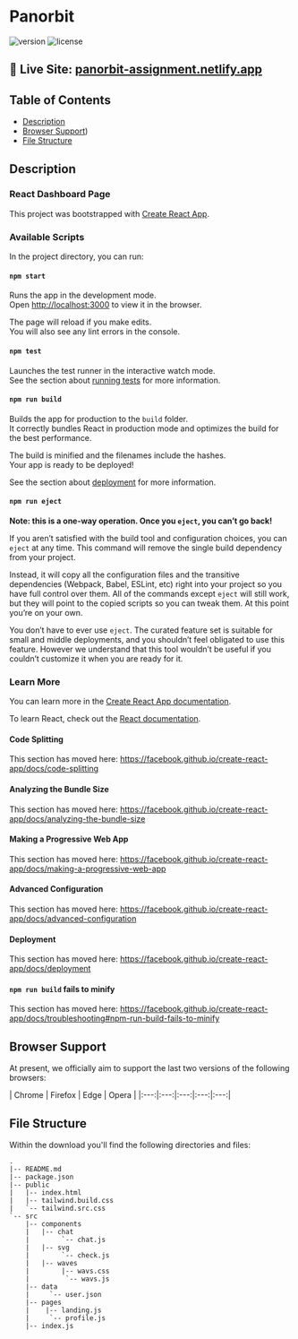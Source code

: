 # Panorbit

![version](https://img.shields.io/badge/version-1.0.0-blue.svg) ![license](https://img.shields.io/badge/license-MIT-blue.svg)</a>

## 🎏 Live Site: [panorbit-assignment.netlify.app](https://panorbit-assignment.netlify.app/)

## Table of Contents

* [Description](#description)
* [Browser Support](#browser-support))
* [File Structure](#file-structure)


## Description

### React Dashboard Page

This project was bootstrapped with [Create React App](https://github.com/facebook/create-react-app).

### Available Scripts

In the project directory, you can run:

#### `npm start`

Runs the app in the development mode.<br />
Open [http://localhost:3000](http://localhost:3000) to view it in the browser.

The page will reload if you make edits.<br />
You will also see any lint errors in the console.

#### `npm test`

Launches the test runner in the interactive watch mode.<br />
See the section about [running tests](https://facebook.github.io/create-react-app/docs/running-tests) for more information.

#### `npm run build`

Builds the app for production to the `build` folder.<br />
It correctly bundles React in production mode and optimizes the build for the best performance.

The build is minified and the filenames include the hashes.<br />
Your app is ready to be deployed!

See the section about [deployment](https://facebook.github.io/create-react-app/docs/deployment) for more information.

#### `npm run eject`

**Note: this is a one-way operation. Once you `eject`, you can’t go back!**

If you aren’t satisfied with the build tool and configuration choices, you can `eject` at any time. This command will remove the single build dependency from your project.

Instead, it will copy all the configuration files and the transitive dependencies (Webpack, Babel, ESLint, etc) right into your project so you have full control over them. All of the commands except `eject` will still work, but they will point to the copied scripts so you can tweak them. At this point you’re on your own.

You don’t have to ever use `eject`. The curated feature set is suitable for small and middle deployments, and you shouldn’t feel obligated to use this feature. However we understand that this tool wouldn’t be useful if you couldn’t customize it when you are ready for it.

### Learn More

You can learn more in the [Create React App documentation](https://facebook.github.io/create-react-app/docs/getting-started).

To learn React, check out the [React documentation](https://reactjs.org/).

#### Code Splitting

This section has moved here: https://facebook.github.io/create-react-app/docs/code-splitting

#### Analyzing the Bundle Size

This section has moved here: https://facebook.github.io/create-react-app/docs/analyzing-the-bundle-size

#### Making a Progressive Web App

This section has moved here: https://facebook.github.io/create-react-app/docs/making-a-progressive-web-app

#### Advanced Configuration

This section has moved here: https://facebook.github.io/create-react-app/docs/advanced-configuration

#### Deployment

This section has moved here: https://facebook.github.io/create-react-app/docs/deployment

#### `npm run build` fails to minify

This section has moved here: https://facebook.github.io/create-react-app/docs/troubleshooting#npm-run-build-fails-to-minify


## Browser Support

At present, we officially aim to support the last two versions of the following browsers:

| Chrome | Firefox | Edge | Opera |
|:---:|:---:|:---:|:---:|:---:|

## File Structure
Within the download you'll find the following directories and files:

```
.
|-- README.md
|-- package.json
|-- public
|   |-- index.html
|   |-- tailwind.build.css
|   `-- tailwind.src.css
`-- src
    |-- components
    |   |-- chat
    |        `-- chat.js
    |   |-- svg
    |        `-- check.js
    |   |-- waves
    |        |-- wavs.css
    |         `-- wavs.js
    |-- data
    |     `-- user.json
    |-- pages
    |    |-- landing.js
    |     `-- profile.js
    |-- index.js
```
